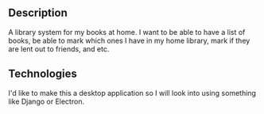 ## Description

A library system for my books at home. I want to be able to have a list of books, be able to mark which ones I have in my home library, mark if they are lent out to friends, and etc. 

## Technologies

I'd like to make this a desktop application so I will look into using something like Django or Electron.

